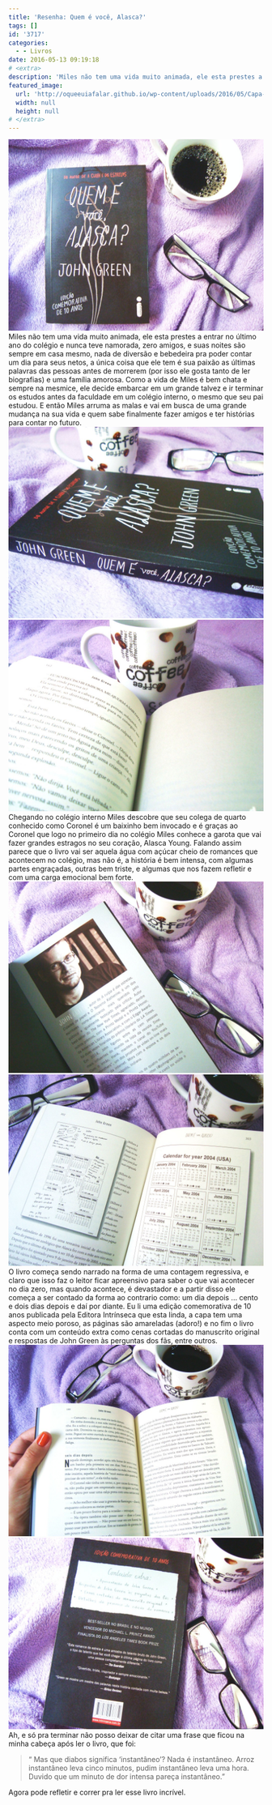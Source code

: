 ```yaml
---
title: 'Resenha: Quem é você, Alasca?'
tags: []
id: '3717'
categories:
  - - Livros
date: 2016-05-13 09:19:18
# <extra>
description: 'Miles não tem uma vida muito animada, ele esta prestes a entrar no último ano do colégio e nunca teve namorada, zero amigos, e suas noites são sempre em casa mesmo, nada de diversão e bebedeira pra poder contar um dia para seus netos, a única coisa que ele tem é sua paixão as últimas palavras das pessoas antes de morrerem (por isso ele gosta tanto de ler biografias) e uma família amorosa. Como a vida de Miles é bem chata e sempre na mesmice, ele decide embarcar em um grande talvez e ir terminar os estudos antes da faculdade em um colégio interno, o mesmo que seu pai estudou. E então Miles arruma as malas e vai em busca de uma grande mudança na sua vida e quem sabe finalmente fazer amigos e ter histórias para contar no futuro. &hellip;'
featured_image: 
  url: 'http://oqueeuiafalar.github.io/wp-content/uploads/2016/05/Capa-do-livro-Quem-é-você-Alasca-1024x768.jpg'
  width: null
  height: null
# </extra>
---
```


[![quem é você alasca ](/wp-content/uploads/2016/05/Capa-do-livro-Quem-é-você-Alasca-1024x768.jpg)](/wp-content/uploads/2016/05/Capa-do-livro-Quem-é-você-Alasca.jpg) Miles não tem uma vida muito animada, ele esta prestes a entrar no último ano do colégio e nunca teve namorada, zero amigos, e suas noites são sempre em casa mesmo, nada de diversão e bebedeira pra poder contar um dia para seus netos, a única coisa que ele tem é sua paixão as últimas palavras das pessoas antes de morrerem (por isso ele gosta tanto de ler biografias) e uma família amorosa. Como a vida de Miles é bem chata e sempre na mesmice, ele decide embarcar em um grande talvez e ir terminar os estudos antes da faculdade em um colégio interno, o mesmo que seu pai estudou. E então Miles arruma as malas e vai em busca de uma grande mudança na sua vida e quem sabe finalmente fazer amigos e ter histórias para contar no futuro. [![resumo - quem é você, Alasca?](/wp-content/uploads/2016/05/lombada-do-livro-quem-é-você-alasca-1024x768.jpg)](/wp-content/uploads/2016/05/lombada-do-livro-quem-é-você-alasca.jpg) [![resenha do livro - quem é você, Alasca?](/wp-content/uploads/2016/05/resumo-Quem-é-você-Alasca-1024x768.jpg)](/wp-content/uploads/2016/05/resumo-Quem-é-você-Alasca.jpg) Chegando no colégio interno Miles descobre que seu colega de quarto conhecido como Coronel é um baixinho bem invocado e é graças ao Coronel que logo no primeiro dia no colégio Miles conhece a garota que vai fazer grandes estragos no seu coração, Alasca Young. Falando assim parece que o livro vai ser aquela água com açúcar cheio de romances que acontecem no colégio, mas não é, a história é bem intensa, com algumas partes engraçadas, outras bem triste, e algumas que nos fazem refletir e com uma carga emocional bem forte. [![John Green - quem é você Alasca?](/wp-content/uploads/2016/05/John-Green-livro-quem-é-você-Alasca-1024x768.jpg)](/wp-content/uploads/2016/05/John-Green-livro-quem-é-você-Alasca.jpg) [![ Quem é você, Alasca? - Resenha ](/wp-content/uploads/2016/05/páginas-do-livro-quem-é-você-Alasca-1024x768.jpg)](/wp-content/uploads/2016/05/páginas-do-livro-quem-é-você-Alasca.jpg) O livro começa sendo narrado na forma de uma contagem regressiva, e claro que isso faz o leitor ficar apreensivo para saber o que vai acontecer no dia zero, mas quando acontece, é devastador e a partir disso ele começa a ser contado da forma ao contrario como: um dia depois ... cento e dois dias depois e daí por diante. Eu li uma edição comemorativa de 10 anos publicada pela Editora Intrínseca que esta linda, a capa tem uma aspecto meio poroso, as páginas são amareladas (adoro!) e no fim o livro conta com um conteúdo extra como cenas cortadas do manuscrito original e respostas de John Green às perguntas dos fãs, entre outros. [![resumo - quem é você alasca ](/wp-content/uploads/2016/05/Livro-quem-é-você-Alasca-1024x768.jpg)](/wp-content/uploads/2016/05/Livro-quem-é-você-Alasca.jpg) [![resenha do livro - quem é você alasca?](/wp-content/uploads/2016/05/contra-capa-livro-quem-é-você-alasca-1024x768.jpg)](/wp-content/uploads/2016/05/contra-capa-livro-quem-é-você-alasca.jpg) Ah, e só pra terminar não posso deixar de citar uma frase que ficou na minha cabeça após ler o livro, que foi:

> “ Mas que diabos significa ‘instantâneo’? Nada é instantâneo. Arroz instantâneo leva cinco minutos, pudim instantâneo leva uma hora. Duvido que um minuto de dor intensa pareça instantâneo.”

Agora pode refletir e correr pra ler esse livro incrível.
